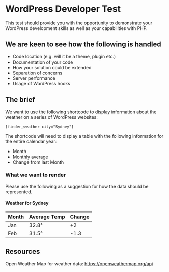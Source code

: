 # WordPress Developer Test

This test should provide you with the opportunity to demonstrate your WordPress development skills as well as your capabilities with PHP.

## We are keen to see how the following is handled

* Code location (e.g. will it be a theme, plugin etc.)
* Documentation of your code
* How your solution could be extended
* Separation of concerns
* Server performance
* Usage of WordPress hooks

## The brief

We want to use the following shortcode to display information about the weather on a series of WordPress websites:

`[finder_weather city="Sydney"]`

The shortcode will need to display a table with the following information for the entire calendar year:

* Month
* Monthly average
* Change from last Month

### What we want to render

Please use the following as a suggestion for how the data should be represented.

#### Weather for Sydney

| Month | Average Temp | Change  |
| ----- | ------------ | ------- |
| Jan   | 32.8&deg;    | +2      |
| Feb   | 31.5&deg;    | -1.3    |


## Resources

Open Weather Map for weather data: https://openweathermap.org/api
